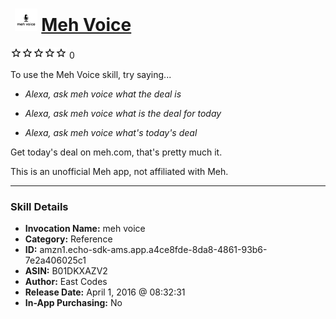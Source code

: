 # &nbsp;<img src="skill_icon" alt="Meh Voice icon" width="36"> [Meh Voice](http://alexa.amazon.com/#skills/amzn1.echo-sdk-ams.app.a4ce8fde-8da8-4861-93b6-7e2a406025c1)
![0 stars](../../images/ic_star_border_black_18dp_1x.png)![0 stars](../../images/ic_star_border_black_18dp_1x.png)![0 stars](../../images/ic_star_border_black_18dp_1x.png)![0 stars](../../images/ic_star_border_black_18dp_1x.png)![0 stars](../../images/ic_star_border_black_18dp_1x.png) 0

To use the Meh Voice skill, try saying...

* *Alexa, ask meh voice what the deal is*

* *Alexa, ask meh voice what is the deal for today*

* *Alexa, ask meh voice what's today's deal*

Get today's deal on meh.com, that's pretty much it.

This is an unofficial Meh app, not affiliated with Meh.

***

### Skill Details

* **Invocation Name:** meh voice
* **Category:** Reference
* **ID:** amzn1.echo-sdk-ams.app.a4ce8fde-8da8-4861-93b6-7e2a406025c1
* **ASIN:** B01DKXAZV2
* **Author:** East Codes
* **Release Date:** April 1, 2016 @ 08:32:31
* **In-App Purchasing:** No

